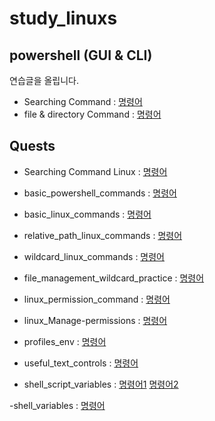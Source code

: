 # study_linuxs
## powershell (GUI & CLI)
연습글을 올립니다.
- Searching Command : [명령어](codes/10_powershell.sh)
- file & directory Command : [명령어](codes/20_controll_file_dir_powershell.sh)

## Quests

- Searching Command Linux : [명령어](codes/cd_pwd_ls.sh)

- basic_powershell_commands : [명령어](codes/quests/basic_linux_commands.md)

- basic_linux_commands : [명령어](codes/quests/20_basic_more_linux_commands.md)

- relative_path_linux_commands : [명령어](codes/quests/relative_path_commands.md)

- wildcard_linux_commands : [명령어](codes/quests/40_linux_wildcard_practice.md)

- file_management_wildcard_practice : [명령어](codes/quests/41_linux_file_management_wildcard_practice.md)

- linux_permission_command : [명령어](codes/quests/51_linux_practice_problems.md)

- linux_Manage-permissions : [명령어](codes/quests/52_linux_Manage-permissions.md)

- profiles_env : [명령어](codes/quests/60_profiles_env.md)

- useful_text_controls : [명령어](codes/quests/71_useful_text_controls.md)

- shell_script_variables : [명령어1](codes/quests/80_1_shell_script_variables.md) [명령어2](codes/quests/80_2_shell_variables_read.md)

-shell_variables : [명령어](codes/quests/80_3_shell_variables.md)